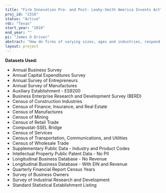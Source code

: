 ```yaml
---
title: "Firm Innovation Pre- and Post- Leahy-Smith America Invents Act"
proj_id: "2316"
status: "Active"
rdc: "Texas"
start_year: "2019"
end_year: ""
pi: "James O Driver"
abstract: "How do firms of varying sizes, ages and industries, respond to changes in patent legislation? Innovation is the primary driver of economic growth, and understanding how firms exploit growth options is critical to the health of the economy. Utilizing the Business Research and Development and Innovation Survey, the Longitudinal Business Database and the Annual Survey of Manufactures, I will examine how disclosure changes affect firms' incentives to innovate. I will employ trans-log and difference-in-differences methodologies to estimate pre- and post-levels of R&D-related investments and outcomes (i.e. patent count and patent citations). First, it is hypothesized there is a differential effect on a firm's willingness to invest in innovation (i.e. log of R&D related expenditures) modulated by the firm's size (i.e. log of sales) between the pre- and post-periods. Furthermore, it is hypothesized the coefficient on the logarithm of sales is negative--the rationale for this is that larger firms will increase their reliance on smaller firms due to the former's ability to technologically "leap-frog" smaller rivals in the innovation process. Lastly, it is hypothesized that smaller, innovative firms (proxied by number of patents and citations) will experience an increase in their propensities to merge with larger, older firms since smaller firms are unable to devote the same resources as their larger and older rivals in subsequent patent races."
layout: project
---
```


**Datasets Used:**

  - Annual Business Survey 
  - Annual Capital Expenditures Survey 
  - Annual Survey of Entrepreneurs 
  - Annual Survey of Manufactures 
  - Auxiliary Establishment - ES9200 
  - Business Enterprise Research and Development Survey (BERD) 
  - Census of Construction Industries 
  - Census of Finance, Insurance, and Real Estate 
  - Census of Manufactures 
  - Census of Mining 
  - Census of Retail Trade 
  - Compustat-SSEL Bridge 
  - Census of Services 
  - Census of Transportation, Communications, and Utilities 
  - Census of Wholesale Trade 
  - Supplementary Public Data - Industry and Product Codes 
  - Intellectual Property Public Patent Data - No PII 
  - Longitudinal Business Database - No Revenue 
  - Longitudinal Business Database - With EIN and Revenue 
  - Quarterly Financial Report Census Years 
  - Survey of Business Owners 
  - Survey of Industrial Research and Development 
  - Standard Statistical Establishment Listing 

